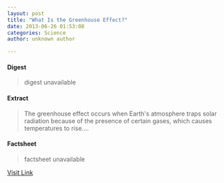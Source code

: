 ```yaml
---
layout: post
title: "What Is the Greenhouse Effect?"
date: 2013-06-26 01:53:08
categories: Science
author: unknown author

---
```



#### Digest
>digest unavailable

#### Extract
>The greenhouse effect occurs when Earth's atmosphere traps solar radiation because of the presence of certain gases, which causes temperatures to rise....

#### Factsheet
>factsheet unavailable

[Visit Link](http://www.livescience.com/37743-greenhouse-effect.html)


